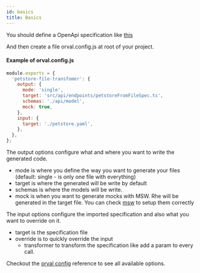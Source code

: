 ```yaml
---
id: basics
title: Basics
---
```


You should define a OpenApi specification like <a href="https://github.com/anymaniax/orval/blob/master/samples/basic/petstore.yaml" target="_blank">this</a>

And then create a file orval.config.js at root of your project.

#### Example of orval.config.js

```js
module.exports = {
  'petstore-file-transfomer': {
    output: {
      mode: 'single',
      target: 'src/api/endpoints/petstoreFromFileSpec.ts',
      schemas: './api/model',
      mock: true,
    },
    input: {
      target: './petstore.yaml',
    },
  },
};
```

The output options configure what and where you want to write the generated code.

- mode is where you define the way you want to generate your files (default: single - is only one file with everything)
- target is where the generated will be write by default
- schemas is where the models will be write.
- mock is when you want to generate mocks with MSW. Rhe will be generated in the target file. You can check <a href="https://mswjs.io/" target="_blank">msw</a> to setup them correctly

The input options configure the imported specification and also what you want to override on it.

- target is the specification file
- override is to quickly override the input
  - transformer to transform the specification like add a param to every call.

Checkout the [orval config](../reference/orval-config) reference to see all available options.
